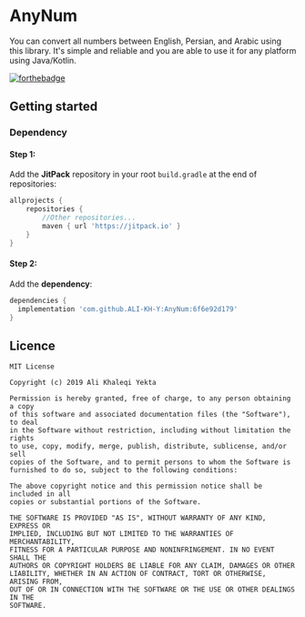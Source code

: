 # AnyNum
You can convert all numbers between English, Persian, and Arabic using this library.
It's simple and reliable and you are able to use it for any platform using Java/Kotlin.

[![forthebadge](https://forthebadge.com/images/badges/built-with-love.svg)](https://forthebadge.com)
## Getting started
### Dependency
#### Step 1:
Add the **JitPack** repository in your root `build.gradle` at the end of repositories:
```groovy
allprojects {
	repositories {
		//Other repositories...
		maven { url 'https://jitpack.io' }
	}
}
```
#### Step 2:
Add the **dependency**:
```groovy
dependencies {
  implementation 'com.github.ALI-KH-Y:AnyNum:6f6e92d179'
}
```
## Licence
    MIT License

    Copyright (c) 2019 Ali Khaleqi Yekta

    Permission is hereby granted, free of charge, to any person obtaining a copy
    of this software and associated documentation files (the "Software"), to deal
    in the Software without restriction, including without limitation the rights
    to use, copy, modify, merge, publish, distribute, sublicense, and/or sell
    copies of the Software, and to permit persons to whom the Software is
    furnished to do so, subject to the following conditions:

    The above copyright notice and this permission notice shall be included in all
    copies or substantial portions of the Software.

    THE SOFTWARE IS PROVIDED "AS IS", WITHOUT WARRANTY OF ANY KIND, EXPRESS OR
    IMPLIED, INCLUDING BUT NOT LIMITED TO THE WARRANTIES OF MERCHANTABILITY,
    FITNESS FOR A PARTICULAR PURPOSE AND NONINFRINGEMENT. IN NO EVENT SHALL THE
    AUTHORS OR COPYRIGHT HOLDERS BE LIABLE FOR ANY CLAIM, DAMAGES OR OTHER
    LIABILITY, WHETHER IN AN ACTION OF CONTRACT, TORT OR OTHERWISE, ARISING FROM,
    OUT OF OR IN CONNECTION WITH THE SOFTWARE OR THE USE OR OTHER DEALINGS IN THE
    SOFTWARE.
